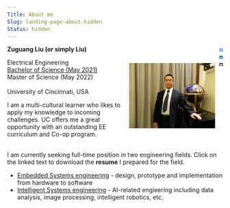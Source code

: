 ```yaml
---
Title: About me
Slug: landing-page-about-hidden
Status: hidden
---
```

<div id="sidebar-social-link" style="float:right;">
    <a href="mailto:liu2z2@mail.uc.edu" title="Email" target="_blank" rel="nofollow noopener noreferrer">
        <svg xmlns="http://www.w3.org/2000/svg" aria-label="Mail" role="img" viewBox="0 0 512 512" preserveAspectRatio="xMidYMid meet"><rect width="512" height="512" rx="15%" fill="#328cff"/><path d="m250 186c-46 0-69 35-69 74 0 44 29 72 68 72 43 0 73-32 73-75 0-44-34-71-72-71zm-1-37c30 0 57 13 77 33 0-22 35-22 35 1v150c-1 10 10 16 16 9 25-25 54-128-14-187-64-56-149-47-195-15-48 33-79 107-49 175 33 76 126 99 182 76 28-12 41 26 12 39-45 19-168 17-225-82-38-68-36-185 67-248 78-46 182-33 244 32 66 69 62 197-2 246-28 23-71 1-71-32v-11c-20 20-47 32-77 32-57 0-108-51-108-108 0-58 51-110 108-110" fill="#fff"/></svg>
    </a>
    <a href="https://www.linkedin.com/in/liu-uc/" title="LinkedIn" target="_blank" rel="nofollow noopener noreferrer">
        <svg xmlns="http://www.w3.org/2000/svg" aria-label="LinkedIn" role="img" viewBox="0 0 512 512" fill="#fff"><rect width="512" height="512" rx="15%" fill="#0077b5"/><circle cx="142" cy="138" r="37"/><path stroke="#fff" stroke-width="66" d="M244 194v198M142 194v198"/><path d="M276 282c0-20 13-40 36-40 24 0 33 18 33 45v105h66V279c0-61-32-89-76-89-34 0-51 19-59 32"/></svg>
    </a>
    <a href="https://github.com/liu2z2" title="GitHub" target="_blank" rel="nofollow noopener noreferrer">
        <svg xmlns="http://www.w3.org/2000/svg" aria-label="GitHub" role="img" viewBox="0 0 512 512"><rect width="512" height="512" rx="15%" fill="#1B1817"/><path fill="#fff" d="M335 499c14 0 12 17 12 17H165s-2-17 12-17c13 0 16-6 16-12l-1-50c-71 16-86-28-86-28-12-30-28-37-28-37-24-16 1-16 1-16 26 2 40 26 40 26 22 39 59 28 74 22 2-17 9-28 16-35-57-6-116-28-116-126 0-28 10-51 26-69-3-6-11-32 3-67 0 0 21-7 70 26 42-12 86-12 128 0 49-33 70-26 70-26 14 35 6 61 3 67 16 18 26 41 26 69 0 98-60 120-117 126 10 8 18 24 18 48l-1 70c0 6 3 12 16 12z"/></svg>
    </a>
</div>



**Zuguang Liu (or simply Liu)**

<img src="/images/about/pro-shot.JPG" width=40% style="float:right;padding: 10px 10px 10px 10px;">

Electrical Engineering <br/>
[Bachelor of Science (May 2021)](/docs/CeDiploma_BS_EE.pdf) <br/>
Master of Science (May 2022) <br/><br/>
University of Cincinnati, USA <br/>


​I am a multi-cultural learner who likes to apply my knowledge to incoming challenges. UC offers me a great opportunity with an outstanding EE curriculum and Co-op program. <br/><br/>


I am currently seeking full-time position in two engineering fields.
Click on the linked text to download the **resume** I prepared for the field.

- [Embedded Systems engineering](/docs/resume_hw.pdf) - design, prototype and implementation from hardware to software
- [Intelligent Systems engineering](/docs/resume_sw.pdf) - AI-related engieering including data analysis, image processing, intelligent robotics, etc.



<!-- <iframe src = "/ViewerJS/#../extra/resume.pdf" height='300' allowfullscreen webkitallowfullscreen style="width:100%;"></iframe> -->

<br/>